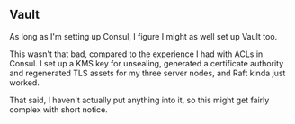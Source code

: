 ## Vault

As long as I'm setting up Consul, I figure I might as well set up Vault too.

This wasn't that bad, compared to the experience I had with ACLs in Consul. I set up a KMS key for unsealing, generated a certificate authority and regenerated TLS assets for my three server nodes, and Raft kinda just worked.

That said, I haven't actually put anything into it, so this might get fairly complex with short notice.
